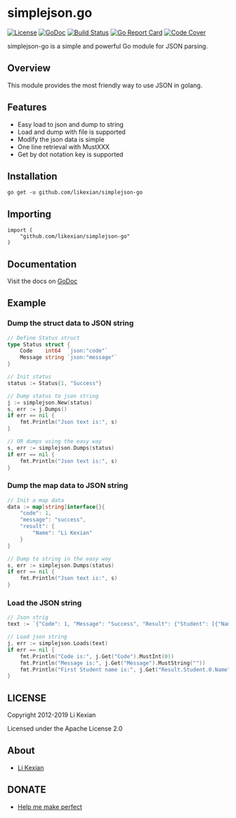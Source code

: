 # simplejson.go

[![License](https://img.shields.io/badge/license-Apache%202.0-blue.svg)](LICENSE)
[![GoDoc](https://godoc.org/github.com/likexian/simplejson-go?status.svg)](https://godoc.org/github.com/likexian/simplejson-go)
[![Build Status](https://travis-ci.org/likexian/simplejson-go.svg?branch=master)](https://travis-ci.org/likexian/simplejson-go)
[![Go Report Card](https://goreportcard.com/badge/github.com/likexian/simplejson-go)](https://goreportcard.com/report/github.com/likexian/simplejson-go)
[![Code Cover](https://codecov.io/gh/likexian/simplejson-go/graph/badge.svg)](https://codecov.io/gh/likexian/simplejson-go)

simplejson-go is a simple and powerful Go module for JSON parsing.

## Overview

This module provides the most friendly way to use JSON in golang.

## Features

- Easy load to json and dump to string
- Load and dump with file is supported
- Modify the json data is simple
- One line retrieval with MustXXX
- Get by dot notation key is supported

## Installation

    go get -u github.com/likexian/simplejson-go

## Importing

    import (
        "github.com/likexian/simplejson-go"
    )

## Documentation

Visit the docs on [GoDoc](https://godoc.org/github.com/likexian/simplejson-go)

## Example

### Dump the struct data to JSON string

```go
// Define Status struct
type Status struct {
    Code    int64  `json:"code"`
    Message string `json:"message"`
}

// Init status
status := Status{1, "Success"}

// Dump status to json string
j := simplejson.New(status)
s, err := j.Dumps()
if err == nil {
    fmt.Println("Json text is:", s)
}

// OR dumps using the easy way
s, err := simplejson.Dumps(status)
if err == nil {
    fmt.Println("Json text is:", s)
}
```

### Dump the map data to JSON string

```go
// Init a map data
data := map[string]interface{}{
    "code": 1,
    "message": "success",
    "result": {
        "Name": "Li Kexian"
    }
}

// Dump to string in the easy way
s, err := simplejson.Dumps(status)
if err == nil {
    fmt.Println("Json text is:", s)
}
```

### Load the JSON string

```go
// Json strig
text := `{"Code": 1, "Message": "Success", "Result": {"Student": [{"Name": "Li Kexian"}]}}`

// Load json string
j, err := simplejson.Loads(text)
if err == nil {
    fmt.Println("Code is:", j.Get("Code").MustInt(0))
    fmt.Println("Message is:", j.Get("Message").MustString(""))
    fmt.Println("First Student name is:", j.Get("Result.Student.0.Name").MustString("-"))
}
```

## LICENSE

Copyright 2012-2019 Li Kexian

Licensed under the Apache License 2.0

## About

- [Li Kexian](https://www.likexian.com/)

## DONATE

- [Help me make perfect](https://www.likexian.com/donate/)

